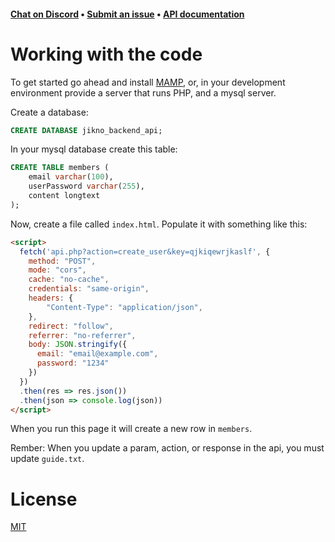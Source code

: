 #### [Chat on Discord](https://discord.gg/hXJQgvG) • [Submit an issue](https://github.com/Vehmloewff/jikno-backend-api/issues/new) • [API documentation](https://github.com/Vehmloewff/jikno-backend-api/blob/master/guide.txt)

# Working with the code
To get started go ahead and install [MAMP](https://www.mamp.info/en/), or, in your development environment provide a server that runs PHP, and a mysql server.

Create a database:
```sql
CREATE DATABASE jikno_backend_api;
```
In your mysql database create this table:
```sql
CREATE TABLE members (
    email varchar(100),
    userPassword varchar(255),
    content longtext
);
```

Now, create a file called `index.html`.  Populate it with something like this:
```html
<script>
  fetch('api.php?action=create_user&key=qjkiqewrjkaslf', {
    method: "POST",
    mode: "cors",
    cache: "no-cache",
    credentials: "same-origin",
    headers: {
        "Content-Type": "application/json",
    },
    redirect: "follow",
    referrer: "no-referrer",
    body: JSON.stringify({
      email: "email@example.com",
      password: "1234"
    })
  })
  .then(res => res.json())
  .then(json => console.log(json))
</script>
```

When you run this page it will create a new row in `members`.

Rember: When you update a param, action, or response in the api, you must update `guide.txt`.

# License
[MIT](https://opensource.org/licenses/MIT)

